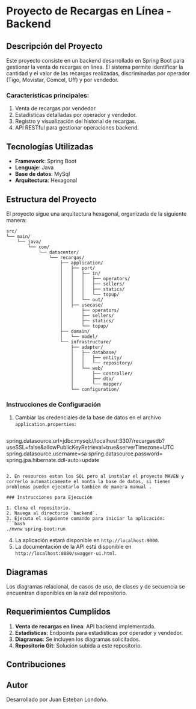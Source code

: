 
# Proyecto de Recargas en Línea - Backend

## Descripción del Proyecto

Este proyecto consiste en un backend desarrollado en Spring Boot para gestionar la venta de recargas en línea. El sistema permite identificar la cantidad y el valor de las recargas realizadas, discriminadas por operador (Tigo, Movistar, Comcel, Uff) y por vendedor.

### Características principales:
1. Venta de recargas por vendedor.
2. Estadísticas detalladas por operador y vendedor.
3. Registro y visualización del historial de recargas.
4. API RESTful para gestionar operaciones backend.

## Tecnologías Utilizadas

- **Framework**: Spring Boot
- **Lenguaje**: Java
- **Base de datos**: MySql
- **Arquitectura**: Hexagonal

## Estructura del Proyecto

El proyecto sigue una arquitectura hexagonal, organizada de la siguiente manera:

```
src/
└── main/
    └── java/
        └── com/
            └── datacenter/
                └── recargas/
                    ├── application/
                    │   ├── port/
                    │   │   ├── in/
                    │   │   │   ├── operators/
                    │   │   │   ├── sellers/
                    │   │   │   ├── statics/
                    │   │   │   └── topup/
                    │   │   └── out/
                    │   ├── usecase/
                    │       ├── operators/
                    │       ├── sellers/
                    │       ├── statics/
                    │       └── topup/
                    ├── domain/
                    │   └── model/
                    └── infrastructure/
                        ├── adapter/
                        │   ├── database/
                        │   │   ├── entity/
                        │   │   └── repository/
                        │   └── web/
                        │       ├── controller/
                        │       ├── dto/
                        │       └── mapper/
                        └── configuration/
```

### Instrucciones de Configuración

1. Cambiar las credenciales de la base de datos en el archivo `application.properties`:
   ```properties
spring.datasource.url=jdbc:mysql://localhost:3307/recargasdb?useSSL=false&allowPublicKeyRetrieval=true&serverTimezone=UTC
   spring.datasource.username=sa
   spring.datasource.password=
   spring.jpa.hibernate.ddl-auto=update
   ```

2. En resources estan los SQL pero al instalar el proyecto MAVEN y correrlo automaticamente el monta la base de datos, si tienen problemas pueden ejecutarlo tambien de manera manual .

### Instrucciones para Ejecución

1. Clona el repositorio.
2. Navega al directorio `backend`.
3. Ejecuta el siguiente comando para iniciar la aplicación:
   ```bash
   ./mvnw spring-boot:run
   ```
4. La aplicación estará disponible en `http://localhost:9000`.
5. La documentación de la API está disponible en `http://localhost:8080/swagger-ui.html`.

## Diagramas

Los diagramas relacional, de casos de uso, de clases y de secuencia se encuentran disponibles en la raíz del repositorio.

## Requerimientos Cumplidos

1. **Venta de recargas en línea**: API backend implementada.
2. **Estadísticas**: Endpoints para estadísticas por operador y vendedor.
3. **Diagramas**: Se incluyen los diagramas solicitados.
4. **Repositorio Git**: Solución subida a este repositorio.

## Contribuciones


## Autor

Desarrollado por Juan Esteban Londoño.
